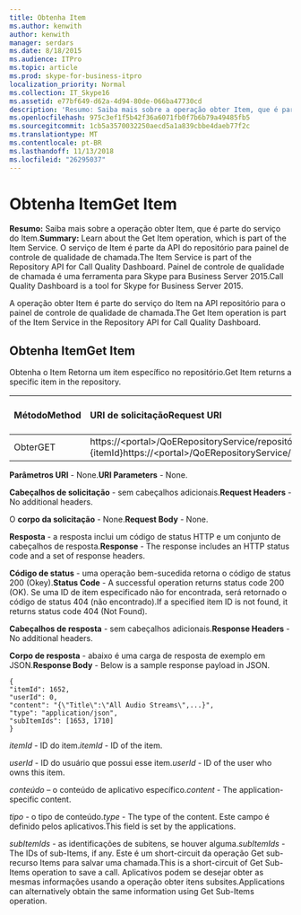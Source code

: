 ```yaml
---
title: Obtenha Item
ms.author: kenwith
author: kenwith
manager: serdars
ms.date: 8/18/2015
ms.audience: ITPro
ms.topic: article
ms.prod: skype-for-business-itpro
localization_priority: Normal
ms.collection: IT_Skype16
ms.assetid: e77bf649-d62a-4d94-80de-066ba47730cd
description: 'Resumo: Saiba mais sobre a operação obter Item, que é parte do serviço do Item. O serviço de Item é parte da API do repositório para painel de controle de qualidade de chamada. Painel de controle de qualidade de chamada é uma ferramenta para Skype para Business Server 2015.'
ms.openlocfilehash: 975c3ef1f5b42f36a6071fb0f7b6b79a49485fb5
ms.sourcegitcommit: 1cb5a3570032250aecd5a1a839cbbe4daeb77f2c
ms.translationtype: MT
ms.contentlocale: pt-BR
ms.lasthandoff: 11/13/2018
ms.locfileid: "26295037"
---
```

# <a name="get-item"></a><span data-ttu-id="c8092-105">Obtenha Item</span><span class="sxs-lookup"><span data-stu-id="c8092-105">Get Item</span></span>
 
<span data-ttu-id="c8092-106">**Resumo:** Saiba mais sobre a operação obter Item, que é parte do serviço do Item.</span><span class="sxs-lookup"><span data-stu-id="c8092-106">**Summary:** Learn about the Get Item operation, which is part of the Item Service.</span></span> <span data-ttu-id="c8092-107">O serviço de Item é parte da API do repositório para painel de controle de qualidade de chamada.</span><span class="sxs-lookup"><span data-stu-id="c8092-107">The Item Service is part of the Repository API for Call Quality Dashboard.</span></span> <span data-ttu-id="c8092-108">Painel de controle de qualidade de chamada é uma ferramenta para Skype para Business Server 2015.</span><span class="sxs-lookup"><span data-stu-id="c8092-108">Call Quality Dashboard is a tool for Skype for Business Server 2015.</span></span>
  
<span data-ttu-id="c8092-109">A operação obter Item é parte do serviço do Item na API repositório para o painel de controle de qualidade de chamada.</span><span class="sxs-lookup"><span data-stu-id="c8092-109">The Get Item operation is part of the Item Service in the Repository API for Call Quality Dashboard.</span></span>
  
## <a name="get-item"></a><span data-ttu-id="c8092-110">Obtenha Item</span><span class="sxs-lookup"><span data-stu-id="c8092-110">Get Item</span></span>

<span data-ttu-id="c8092-111">Obtenha o Item Retorna um item específico no repositório.</span><span class="sxs-lookup"><span data-stu-id="c8092-111">Get Item returns a specific item in the repository.</span></span>
  
|<span data-ttu-id="c8092-112">**Método**</span><span class="sxs-lookup"><span data-stu-id="c8092-112">**Method**</span></span>|<span data-ttu-id="c8092-113">**URI de solicitação**</span><span class="sxs-lookup"><span data-stu-id="c8092-113">**Request URI**</span></span>|<span data-ttu-id="c8092-114">**Versão de HTTP**</span><span class="sxs-lookup"><span data-stu-id="c8092-114">**HTTP Version**</span></span>|
|:-----|:-----|:-----|
|<span data-ttu-id="c8092-115">Obter</span><span class="sxs-lookup"><span data-stu-id="c8092-115">GET</span></span>  <br/> |<span data-ttu-id="c8092-116">https://\<portal\>/QoERepositoryService/repositório/item / {itemId}</span><span class="sxs-lookup"><span data-stu-id="c8092-116">https://\<portal\>/QoERepositoryService/repository/item/{itemId}</span></span>  <br/> |<span data-ttu-id="c8092-117">HTTP/1.1</span><span class="sxs-lookup"><span data-stu-id="c8092-117">HTTP/1.1</span></span>  <br/> |
   
 <span data-ttu-id="c8092-118">**Parâmetros URI** - None.</span><span class="sxs-lookup"><span data-stu-id="c8092-118">**URI Parameters** - None.</span></span>
  
 <span data-ttu-id="c8092-119">**Cabeçalhos de solicitação** - sem cabeçalhos adicionais.</span><span class="sxs-lookup"><span data-stu-id="c8092-119">**Request Headers** - No additional headers.</span></span>
  
 <span data-ttu-id="c8092-120">O **corpo da solicitação** - None.</span><span class="sxs-lookup"><span data-stu-id="c8092-120">**Request Body** - None.</span></span>
  
 <span data-ttu-id="c8092-121">**Resposta** - a resposta inclui um código de status HTTP e um conjunto de cabeçalhos de resposta.</span><span class="sxs-lookup"><span data-stu-id="c8092-121">**Response** - The response includes an HTTP status code and a set of response headers.</span></span>
  
 <span data-ttu-id="c8092-122">**Código de status** - uma operação bem-sucedida retorna o código de status 200 (Okey).</span><span class="sxs-lookup"><span data-stu-id="c8092-122">**Status Code** - A successful operation returns status code 200 (OK).</span></span> <span data-ttu-id="c8092-123">Se uma ID de item especificado não for encontrada, será retornado o código de status 404 (não encontrado).</span><span class="sxs-lookup"><span data-stu-id="c8092-123">If a specified item ID is not found, it returns status code 404 (Not Found).</span></span>
  
 <span data-ttu-id="c8092-124">**Cabeçalhos de resposta** - sem cabeçalhos adicionais.</span><span class="sxs-lookup"><span data-stu-id="c8092-124">**Response Headers** - No additional headers.</span></span>
  
 <span data-ttu-id="c8092-125">**Corpo de resposta** - abaixo é uma carga de resposta de exemplo em JSON.</span><span class="sxs-lookup"><span data-stu-id="c8092-125">**Response Body** - Below is a sample response payload in JSON.</span></span>
  
```
{
"itemId": 1652,
"userId": 0,
"content": "{\"Title\":\"All Audio Streams\",...}",
"type": "application/json",
"subItemIds": [1653, 1710]
}
```

 <span data-ttu-id="c8092-126">*itemId* - ID do item.</span><span class="sxs-lookup"><span data-stu-id="c8092-126">*itemId*  - ID of the item.</span></span>
  
 <span data-ttu-id="c8092-127">*userId* - ID do usuário que possui esse item.</span><span class="sxs-lookup"><span data-stu-id="c8092-127">*userId*  - ID of the user who owns this item.</span></span>
  
 <span data-ttu-id="c8092-128">*conteúdo* – o conteúdo de aplicativo específico.</span><span class="sxs-lookup"><span data-stu-id="c8092-128">*content*  - The application-specific content.</span></span>
  
 <span data-ttu-id="c8092-129">*tipo* - o tipo de conteúdo.</span><span class="sxs-lookup"><span data-stu-id="c8092-129">*type*  - The type of the content.</span></span> <span data-ttu-id="c8092-130">Este campo é definido pelos aplicativos.</span><span class="sxs-lookup"><span data-stu-id="c8092-130">This field is set by the applications.</span></span>
  
 <span data-ttu-id="c8092-131">*subItemIds* - as identificações de subitens, se houver alguma.</span><span class="sxs-lookup"><span data-stu-id="c8092-131">*subItemIds*  - The IDs of sub-Items, if any.</span></span> <span data-ttu-id="c8092-132">Este é um short-circuit da operação Get sub-recurso Items para salvar uma chamada.</span><span class="sxs-lookup"><span data-stu-id="c8092-132">This is a short-circuit of Get Sub-Items operation to save a call.</span></span> <span data-ttu-id="c8092-133">Aplicativos podem se desejar obter as mesmas informações usando a operação obter itens subsites.</span><span class="sxs-lookup"><span data-stu-id="c8092-133">Applications can alternatively obtain the same information using Get Sub-Items operation.</span></span>
  

